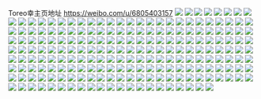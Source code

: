 Toreo幸主页地址 https://weibo.com/u/6805403157 
![](https://wx4.sinaimg.cn/mw2000/007qyMf3gy1h8940cydbij32c03404qu.jpg) 
![](https://wx4.sinaimg.cn/mw2000/007qyMf3ly1h7puus0hp3j32c03401l1.jpg) 
![](https://wx4.sinaimg.cn/mw2000/007qyMf3ly1h7puu1mt7bj31sc2ds7wj.jpg) 
![](https://wx4.sinaimg.cn/mw2000/007qyMf3ly1h7puvk5sjqj32c032ve83.jpg) 
![](https://wx4.sinaimg.cn/mw2000/007qyMf3ly1h7omk606sxj31yv2mix6q.jpg) 
![](https://wx4.sinaimg.cn/mw2000/007qyMf3ly1h7omk3ya9ej32c0340u0z.jpg) 
![](https://wx4.sinaimg.cn/mw2000/007qyMf3ly1h7omjygjo7j32c0340e83.jpg) 
![](https://wx4.sinaimg.cn/mw2000/007qyMf3ly1h7omk1llnej32c03407wj.jpg) 
![](https://wx4.sinaimg.cn/mw2000/007qyMf3ly1h7omjzlgbnj32c03407wi.jpg) 
![](https://wx4.sinaimg.cn/mw2000/007qyMf3ly1h7f5p10gb9j32c0340b0t.jpg) 
![](https://wx4.sinaimg.cn/mw2000/007qyMf3ly1h7f5p4jmx2j31rv2ltqv5.jpg) 
![](https://wx4.sinaimg.cn/mw2000/007qyMf3ly1h7f5p2vvntj31xq2l11kz.jpg) 
![](https://wx4.sinaimg.cn/mw2000/007qyMf3ly1h5nzdc6d7pj31br1rokg3.jpg) 
![](https://wx4.sinaimg.cn/mw2000/007qyMf3ly1h5nzdcm8tfj32c0340x6p.jpg) 
![](https://wx4.sinaimg.cn/mw2000/007qyMf3ly1h5nzdbsh5cj31lm2c1hdt.jpg) 
![](https://wx4.sinaimg.cn/mw2000/007qyMf3ly1h5ni4d9d08j31sc2dsqv6.jpg) 
![](https://wx4.sinaimg.cn/mw2000/007qyMf3ly1h5ecuxrmy7j32c033zb2a.jpg) 
![](https://wx4.sinaimg.cn/mw2000/007qyMf3ly1h5ecuzmcnjj32c0340e82.jpg) 
![](https://wx4.sinaimg.cn/mw2000/007qyMf3ly1h5ecv156xwj32c0340npe.jpg) 
![](https://wx4.sinaimg.cn/mw2000/007qyMf3ly1h4zawds3hrj32c0340hdu.jpg) 
![](https://wx4.sinaimg.cn/mw2000/007qyMf3ly1h4zawipkqqj32c0340hdu.jpg) 
![](https://wx4.sinaimg.cn/mw2000/007qyMf3ly1h4zawg0b3bj32c033z4qr.jpg) 
![](https://wx4.sinaimg.cn/mw2000/007qyMf3ly1h4zawhonbmj32c02c0e82.jpg) 
![](https://wx4.sinaimg.cn/mw2000/007qyMf3ly1h4w5gvfznvj31sc2dsu0x.jpg) 
![](https://wx4.sinaimg.cn/mw2000/007qyMf3ly1h4w5gwko1aj31sc2dsu0x.jpg) 
![](https://wx4.sinaimg.cn/mw2000/007qyMf3ly1h4w5gww1d0j30kl0sgq9n.jpg) 
![](https://wx4.sinaimg.cn/mw2000/007qyMf3ly1h4w5guemsej30y618xtqe.jpg) 
![](https://wx4.sinaimg.cn/mw2000/007qyMf3ly1h4w5gx3p49j30iy0sg105.jpg) 
![](https://wx4.sinaimg.cn/mw2000/007qyMf3ly1h4w5gxezdej30u80s5gov.jpg) 
![](https://wx4.sinaimg.cn/mw2000/007qyMf3ly1h4w5gyu8boj30zk1hc15n.jpg) 
![](https://wx4.sinaimg.cn/mw2000/007qyMf3ly1h4rk89nmuuj31rr2cfu0x.jpg) 
![](https://wx4.sinaimg.cn/mw2000/007qyMf3ly1h4jkifttenj30mb0wudn1.jpg) 
![](https://wx4.sinaimg.cn/mw2000/007qyMf3ly1h4jkifev8fj32c0340u0y.jpg) 
![](https://wx4.sinaimg.cn/mw2000/007qyMf3ly1h4jkih5jd5j30wi1yc7wi.jpg) 
![](https://wx4.sinaimg.cn/mw2000/007qyMf3ly1h4jkihrai7j30wh1hvdu9.jpg) 
![](https://wx4.sinaimg.cn/mw2000/007qyMf3ly1h4jkiib8lyj30w11c2qh5.jpg) 
![](https://wx4.sinaimg.cn/mw2000/007qyMf3ly1h4jkijowd2j32cy2c07wj.jpg) 
![](https://wx4.sinaimg.cn/mw2000/007qyMf3ly1h4bdfdf0ccj32c0340u0y.jpg) 
![](https://wx4.sinaimg.cn/mw2000/007qyMf3ly1h4bdfesipxj31s82mau0x.jpg) 
![](https://wx4.sinaimg.cn/mw2000/007qyMf3ly1h453e3hti8j31sc2ds1ky.jpg) 
![](https://wx4.sinaimg.cn/mw2000/007qyMf3ly1h453e5gqiij32242qtu0y.jpg) 
![](https://wx4.sinaimg.cn/mw2000/007qyMf3ly1h424p8fb8gj314u1k87pm.jpg) 
![](https://wx4.sinaimg.cn/mw2000/007qyMf3ly1h424p4svqgj31rk2dsnpd.jpg) 
![](https://wx4.sinaimg.cn/mw2000/007qyMf3ly1h424p78b01j328g2zax6q.jpg) 
![](https://wx4.sinaimg.cn/mw2000/007qyMf3ly1h3uhxx7xwwj31hk1kwquv.jpg) 
![](https://wx4.sinaimg.cn/mw2000/007qyMf3ly1h3uhyhkf1rj32c0340u0x.jpg) 
![](https://wx4.sinaimg.cn/mw2000/007qyMf3ly1h3v6i3nxxmj30wi19b1f4.jpg) 
![](https://wx4.sinaimg.cn/mw2000/007qyMf3gy1h35o7cjjd8j30wi1bs4ez.jpg) 
![](https://wx4.sinaimg.cn/mw2000/007qyMf3gy1h35o7lx1i2j30v31bxh9b.jpg) 
![](https://wx4.sinaimg.cn/mw2000/007qyMf3gy1h35o7ponqzj31hn1zjkjm.jpg) 
![](https://wx4.sinaimg.cn/mw2000/007qyMf3gy1h35o79xijxj32c03407wi.jpg) 
![](https://wx4.sinaimg.cn/mw2000/007qyMf3gy1h35o7dp310j30wi1j3atf.jpg) 
![](https://wx4.sinaimg.cn/mw2000/007qyMf3gy1h35o7hs8h3j30wa1b5ttr.jpg) 
![](https://wx4.sinaimg.cn/mw2000/007qyMf3gy1h35o7bjf1lj30wi1ack79.jpg) 
![](https://wx4.sinaimg.cn/mw2000/007qyMf3gy1h35o7jw3nmj32c03407wj.jpg) 
![](https://wx4.sinaimg.cn/mw2000/007qyMf3ly1h2wgxoo60yj31re2d2u0x.jpg) 
![](https://wx4.sinaimg.cn/mw2000/007qyMf3ly1h2wgxr10zlj31sc2dsb2a.jpg) 
![](https://wx4.sinaimg.cn/mw2000/007qyMf3ly1h2wgxpi2shj324t2ueb2a.jpg) 
![](https://wx4.sinaimg.cn/mw2000/007qyMf3ly1h2wgxs2dj7j32c0340b2a.jpg) 
![](https://wx4.sinaimg.cn/mw2000/007qyMf3ly1h2wgxto062j32c03404qq.jpg) 
![](https://wx4.sinaimg.cn/mw2000/007qyMf3ly1h2wgy5uazij32c033bkjn.jpg) 
![](https://wx4.sinaimg.cn/mw2000/007qyMf3ly1h2u8k99nuyj31jp1w9x6p.jpg) 
![](https://wx4.sinaimg.cn/mw2000/007qyMf3ly1h2u8kamhm5j30p9193qb3.jpg) 
![](https://wx4.sinaimg.cn/mw2000/007qyMf3ly1h2u8kcspi0j32c0340b2c.jpg) 
![](https://wx4.sinaimg.cn/mw2000/007qyMf3ly1h2u8ka9fi4j31kv1u3hdt.jpg) 
![](https://wx4.sinaimg.cn/mw2000/007qyMf3ly1h2u8ke47cbj31sc2dshdu.jpg) 
![](https://wx4.sinaimg.cn/mw2000/007qyMf3ly1h2u8k87rr4j32c033zkjn.jpg) 
![](https://wx4.sinaimg.cn/mw2000/007qyMf3ly1h2syze9gq9j31sc1scu0x.jpg) 
![](https://wx4.sinaimg.cn/mw2000/007qyMf3ly1h2syzhflqvj31qn1rg7wh.jpg) 
![](https://wx4.sinaimg.cn/mw2000/007qyMf3ly1h2syzghh81j31pg1pg7wh.jpg) 
![](https://wx4.sinaimg.cn/mw2000/007qyMf3ly1h2syzfkccaj32c02c0hdu.jpg) 
![](https://wx4.sinaimg.cn/mw2000/007qyMf3ly1h2syziaht0j31rm1rme81.jpg) 
![](https://wx4.sinaimg.cn/mw2000/007qyMf3ly1h2qef2vyfzj32c032v7wk.jpg) 
![](https://wx4.sinaimg.cn/mw2000/007qyMf3ly1h2qef6ygesj32c03404qs.jpg) 
![](https://wx4.sinaimg.cn/mw2000/007qyMf3ly1h2qef7pti1j32c0340qv5.jpg) 
![](https://wx4.sinaimg.cn/mw2000/007qyMf3ly1h2qef8ezubj32c0340qv5.jpg) 
![](https://wx4.sinaimg.cn/mw2000/007qyMf3ly1h2lz90dr0gj31sc2dsb2a.jpg) 
![](https://wx4.sinaimg.cn/mw2000/007qyMf3ly1h2lz7l2tucj328n2w7npe.jpg) 
![](https://wx4.sinaimg.cn/mw2000/007qyMf3ly1h2lz7a4rh6j32bt2btb2b.jpg) 
![](https://wx4.sinaimg.cn/mw2000/007qyMf3ly1h2i42migtxj32c0340qv5.jpg) 
![](https://wx4.sinaimg.cn/mw2000/007qyMf3ly1h2i42p1g7fj32g534x4qq.jpg) 
![](https://wx4.sinaimg.cn/mw2000/007qyMf3ly1h2i42njyioj32c032ve81.jpg) 
![](https://wx4.sinaimg.cn/mw2000/007qyMf3ly1h2i42q62hhj32c03401ky.jpg) 
![](https://wx4.sinaimg.cn/mw2000/007qyMf3ly1h2i42rnu3kj32c03407wi.jpg) 
![](https://wx4.sinaimg.cn/mw2000/007qyMf3ly1h2i42lfwm7j32c03401ky.jpg) 
![](https://wx4.sinaimg.cn/mw2000/007qyMf3ly1h2i42sjs8xj31601k01kx.jpg) 
![](https://wx4.sinaimg.cn/mw2000/007qyMf3ly1h2ggsranqcj32c0340hdu.jpg) 
![](https://wx4.sinaimg.cn/mw2000/007qyMf3ly1h2ggsok2laj32c0340e82.jpg) 
![](https://wx4.sinaimg.cn/mw2000/007qyMf3ly1h2cvvdevyej31sc2dsx6p.jpg) 
![](https://wx4.sinaimg.cn/mw2000/007qyMf3ly1h2cvvelr5xj31rm2bxu0x.jpg) 
![](https://wx4.sinaimg.cn/mw2000/007qyMf3ly1h283dnfx6ej31sc2dshdu.jpg) 
![](https://wx4.sinaimg.cn/mw2000/007qyMf3ly1h26q4atso5j31sc2ds1ky.jpg) 
![](https://wx4.sinaimg.cn/mw2000/007qyMf3ly1h26q4cceojj31sc2ds1ky.jpg) 
![](https://wx4.sinaimg.cn/mw2000/007qyMf3ly1h25vc613ipj32c0340b2a.jpg) 
![](https://wx4.sinaimg.cn/mw2000/007qyMf3ly1h25vc7kubej32c0340hdu.jpg) 
![](https://wx4.sinaimg.cn/mw2000/007qyMf3ly1h226lnktgdj32c0340b2c.jpg) 
![](https://wx4.sinaimg.cn/mw2000/007qyMf3ly1h226lr6cnyj32c0340npf.jpg) 
![](https://wx4.sinaimg.cn/mw2000/007qyMf3ly1h226lvr9mzj32c0340npf.jpg) 
![](https://wx4.sinaimg.cn/mw2000/007qyMf3ly1h226m3b4jcj32c02c0qv6.jpg) 
![](https://wx4.sinaimg.cn/mw2000/007qyMf3ly1h226long6kj30sg1kw7vf.jpg) 
![](https://wx4.sinaimg.cn/mw2000/007qyMf3ly1h226ltivjcj32c0340kjn.jpg) 
![](https://wx4.sinaimg.cn/mw2000/007qyMf3ly1h226ly0a1ej32c0340b2c.jpg) 
![](https://wx4.sinaimg.cn/mw2000/007qyMf3ly1h226lzsfkyj32c0340npf.jpg) 
![](https://wx4.sinaimg.cn/mw2000/007qyMf3ly1h1ywfnkia3j31sc1scu0x.jpg) 
![](https://wx4.sinaimg.cn/mw2000/007qyMf3ly1h1ywfpg90dj32c0340qv6.jpg) 
![](https://wx4.sinaimg.cn/mw2000/007qyMf3ly1h1ywfvj78dj30v3199k3g.jpg) 
![](https://wx4.sinaimg.cn/mw2000/007qyMf3ly1h1ywfrd8uzj32c02c07wj.jpg) 
![](https://wx4.sinaimg.cn/mw2000/007qyMf3ly1h1ywflsqxjj32c02c0x6p.jpg) 
![](https://wx4.sinaimg.cn/mw2000/007qyMf3ly1h1ma43d7oij31sc2dshdu.jpg) 
![](https://wx4.sinaimg.cn/mw2000/007qyMf3ly1h1irgipka4j32c033z7wk.jpg) 
![](https://wx4.sinaimg.cn/mw2000/007qyMf3ly1h1irgmez02j31kw1kw7wh.jpg) 
![](https://wx4.sinaimg.cn/mw2000/007qyMf3ly1h1irgno2mpj31kw1kw7wh.jpg) 
![](https://wx4.sinaimg.cn/mw2000/007qyMf3ly1h1irgfax54j31kw1kwb29.jpg) 
![](https://wx4.sinaimg.cn/mw2000/007qyMf3ly1h1irgo0ciij31601k0h5o.jpg) 
![](https://wx4.sinaimg.cn/mw2000/007qyMf3ly1h1irgkpm9jj32c0340hdv.jpg) 
![](https://wx4.sinaimg.cn/mw2000/007qyMf3ly1h1irgqiw72j32c031vhdu.jpg) 
![](https://wx4.sinaimg.cn/mw2000/007qyMf3ly1h1gk1h8mykj31sc2dsb2a.jpg) 
![](https://wx4.sinaimg.cn/mw2000/007qyMf3ly1h1gk1cre07j32c02c04qr.jpg) 
![](https://wx4.sinaimg.cn/mw2000/007qyMf3ly1h1gk1vq2w2j31q51u0u0x.jpg) 
![](https://wx4.sinaimg.cn/mw2000/007qyMf3ly1h165eq520vj30ub14fk5d.jpg) 
![](https://wx4.sinaimg.cn/mw2000/007qyMf3ly1h165ep98coj31sc2dsu0y.jpg) 
![](https://wx4.sinaimg.cn/mw2000/007qyMf3ly1h165eslda5j32c03407wl.jpg) 
![](https://wx4.sinaimg.cn/mw2000/007qyMf3ly1h165exq44vj31sc2dse82.jpg) 
![](https://wx4.sinaimg.cn/mw2000/007qyMf3ly1h165f0atauj32c0340kjm.jpg) 
![](https://wx4.sinaimg.cn/mw2000/007qyMf3ly1h138wl7lobj30zk1hcb29.jpg) 
![](https://wx4.sinaimg.cn/mw2000/007qyMf3ly1h138wm91zdj30zk1hch6u.jpg) 
![](https://wx4.sinaimg.cn/mw2000/007qyMf3ly1h138wlsu6nj31hc0zk7hx.jpg) 
![](https://wx4.sinaimg.cn/mw2000/007qyMf3ly1h138wni1osj31hc0zknaa.jpg) 
![](https://wx4.sinaimg.cn/mw2000/007qyMf3ly1h138wmvjjoj30zk1hcnex.jpg) 
![](https://wx4.sinaimg.cn/mw2000/007qyMf3ly1h138wo9la5j31hc0zkb29.jpg) 
![](https://wx4.sinaimg.cn/mw2000/007qyMf3ly1h0vpark01nj31601k0kbu.jpg) 
![](https://wx4.sinaimg.cn/mw2000/007qyMf3ly1h0vpavmg8lj32c0340qv5.jpg) 
![](https://wx4.sinaimg.cn/mw2000/007qyMf3ly1h0vpat6ktrj32c0340x6p.jpg) 
![](https://wx4.sinaimg.cn/mw2000/007qyMf3ly1h0blh6udmej30wi1c2wqz.jpg) 
![](https://wx4.sinaimg.cn/mw2000/007qyMf3ly1h0blh3etnyj30sg1kx4gx.jpg) 
![](https://wx4.sinaimg.cn/mw2000/007qyMf3ly1h0blh5kdrrj30wi1bvk62.jpg) 
![](https://wx4.sinaimg.cn/mw2000/007qyMf3ly1h0blh4rsenj31r42mnkjl.jpg) 
![](https://wx4.sinaimg.cn/mw2000/007qyMf3ly1h0blh3ttqij30px12b475.jpg) 
![](https://wx4.sinaimg.cn/mw2000/007qyMf3ly1h0blh7fsn2j30wi1ckh1m.jpg) 
![](https://wx4.sinaimg.cn/mw2000/007qyMf3ly1h0blhukicuj30wi1yc4qp.jpg) 
![](https://wx4.sinaimg.cn/mw2000/007qyMf3ly1h0blhdbeggj30wi1cfqds.jpg) 
![](https://wx4.sinaimg.cn/mw2000/007qyMf3ly1h0bligaq68j322o340b29.jpg) 
![](https://wx4.sinaimg.cn/mw2000/007qyMf3ly1h09h4y2pknj30q40x3gtd.jpg) 
![](https://wx4.sinaimg.cn/mw2000/007qyMf3ly1h09h4ygw22j30wi1catid.jpg) 
![](https://wx4.sinaimg.cn/mw2000/007qyMf3ly1h09h4xotdgj30wi1bndps.jpg) 
![](https://wx4.sinaimg.cn/mw2000/007qyMf3ly1h09h4wuygdj30wi1c2k1l.jpg) 
![](https://wx4.sinaimg.cn/mw2000/007qyMf3ly1h05vrqgzcdj32c0340qv8.jpg) 
![](https://wx4.sinaimg.cn/mw2000/007qyMf3ly1h05vrnbttuj31z22uukjm.jpg) 
![](https://wx4.sinaimg.cn/mw2000/007qyMf3ly1h05vrlp1xvj32c02c0npg.jpg) 
![](https://wx4.sinaimg.cn/mw2000/007qyMf3ly1h03uwfrd0jj30wi1ya7wh.jpg) 
![](https://wx4.sinaimg.cn/mw2000/007qyMf3ly1gzr6894kakj32c03401kz.jpg) 
![](https://wx4.sinaimg.cn/mw2000/007qyMf3ly1gzr68ew6xej32c0340kjm.jpg) 
![](https://wx4.sinaimg.cn/mw2000/007qyMf3ly1gzr68gmq5kj32c0340x6p.jpg) 
![](https://wx4.sinaimg.cn/mw2000/007qyMf3ly1gzr681dtpuj32c0340b2b.jpg) 
![](https://wx4.sinaimg.cn/mw2000/007qyMf3ly1gzr689q8wwj315o2p9e81.jpg) 
![](https://wx4.sinaimg.cn/mw2000/007qyMf3ly1gzr67xx12xj32c0340kjl.jpg) 
![](https://wx4.sinaimg.cn/mw2000/007qyMf3ly1gzr68dbkovj30uv1abtjb.jpg) 
![](https://wx4.sinaimg.cn/mw2000/007qyMf3ly1gzr68chj1aj326x2x9u0x.jpg) 
![](https://wx4.sinaimg.cn/mw2000/007qyMf3ly1gzr68dw4zrj324b2trkjl.jpg) 
![](https://wx4.sinaimg.cn/mw2000/007qyMf3ly1gzmgq9tbr6j31kw2584q0.jpg) 
![](https://wx4.sinaimg.cn/mw2000/007qyMf3ly1gzmgqbg61oj30wi1yce81.jpg) 
![](https://wx4.sinaimg.cn/mw2000/007qyMf3ly1gzmgqcfz5oj32c02c0e82.jpg) 
![](https://wx4.sinaimg.cn/mw2000/007qyMf3ly1gzmgq97jnfj32c02c0qv6.jpg) 
![](https://wx4.sinaimg.cn/mw2000/007qyMf3ly1gzmgqda7hqj32c02c04qq.jpg) 
![](https://wx4.sinaimg.cn/mw2000/007qyMf3ly1gzmgqjr423j32c02c0b2a.jpg) 
![](https://wx4.sinaimg.cn/mw2000/007qyMf3ly1gzmgqi2pshj32c02c0qv5.jpg) 
![](https://wx4.sinaimg.cn/mw2000/007qyMf3ly1gzmgqff4d6j32c02du1ky.jpg) 
![](https://wx4.sinaimg.cn/mw2000/007qyMf3ly1gzmgqgsprkj31sc1scu0x.jpg) 
![](https://wx4.sinaimg.cn/mw2000/007qyMf3ly1gzc97vkalcj31sc2ds4qq.jpg) 
![](https://wx4.sinaimg.cn/mw2000/007qyMf3ly1gz7j1juzwwj31rk1rku0x.jpg) 
![](https://wx4.sinaimg.cn/mw2000/007qyMf3ly1gz7j1g0hjlj31sc1sc000.jpg) 
![](https://wx4.sinaimg.cn/mw2000/007qyMf3ly1gz7j198vrjj31sc1scx6p.jpg) 
![](https://wx4.sinaimg.cn/mw2000/007qyMf3ly1gz7j1b0vvdj30wa19calm.jpg) 
![](https://wx4.sinaimg.cn/mw2000/007qyMf3ly1gz41664q14j32c03404qr.jpg) 
![](https://wx4.sinaimg.cn/mw2000/007qyMf3ly1gz415y75dej31rz28p1ky.jpg) 
![](https://wx4.sinaimg.cn/mw2000/007qyMf3ly1gz415vukpjj31xi2uckjn.jpg) 
![](https://wx4.sinaimg.cn/mw2000/007qyMf3ly1gz415thpp6j32c03407wi.jpg) 
![](https://wx4.sinaimg.cn/mw2000/007qyMf3ly1gz4160jm1lj32c0340kjn.jpg) 
![](https://wx4.sinaimg.cn/mw2000/007qyMf3ly1gz415z4bblj32c0340b29.jpg) 
![](https://wx4.sinaimg.cn/mw2000/007qyMf3ly1gz4168cypij32252tf1ky.jpg) 
![](https://wx4.sinaimg.cn/mw2000/007qyMf3ly1gyybyszzayj30zk1hctlp.jpg) 
![](https://wx4.sinaimg.cn/mw2000/007qyMf3ly1gyybyug5cwj327l2zde82.jpg) 
![](https://wx4.sinaimg.cn/mw2000/007qyMf3ly1gyybys0i62j32c03401kz.jpg) 
![](https://wx4.sinaimg.cn/mw2000/007qyMf3ly1gyybyux8tzj30zk1hctle.jpg) 
![](https://wx4.sinaimg.cn/mw2000/007qyMf3ly1gyybytftzvj30zk1hcndk.jpg) 
![](https://wx4.sinaimg.cn/mw2000/007qyMf3ly1gyybysids9j30zk1hcdtn.jpg) 
![](https://wx4.sinaimg.cn/mw2000/007qyMf3ly1gymrb153hoj31k02c0e81.jpg) 
![](https://wx4.sinaimg.cn/mw2000/007qyMf3ly1gymrat76ijj31k71yge81.jpg) 
![](https://wx4.sinaimg.cn/mw2000/007qyMf3ly1gymrb2akg1j31k02c07wh.jpg) 
![](https://wx4.sinaimg.cn/mw2000/007qyMf3ly1gymrauvrarj31mh2fq1ir.jpg) 
![](https://wx4.sinaimg.cn/mw2000/007qyMf3ly1gymrawibxcj31mh2fq4hm.jpg) 
![](https://wx4.sinaimg.cn/mw2000/007qyMf3ly1gymraw0is4j31mh2fqx3u.jpg) 
![](https://wx4.sinaimg.cn/mw2000/007qyMf3ly1gymrc5yj04j31mh2fq7wh.jpg) 
![](https://wx4.sinaimg.cn/mw2000/007qyMf3ly1gymrc6bktjj32fq1mhk84.jpg) 
![](https://wx4.sinaimg.cn/mw2000/007qyMf3ly1gymrc6pkpmj31mh2fqasw.jpg) 
![](https://wx4.sinaimg.cn/mw2000/007qyMf3ly1gyl9x18fy3j31mh2fqx6p.jpg) 
![](https://wx4.sinaimg.cn/mw2000/007qyMf3ly1gyl9wxzj3zj31mh2fq4qp.jpg) 
![](https://wx4.sinaimg.cn/mw2000/007qyMf3ly1gyl9x0k54bj30p30t1gpt.jpg) 
![](https://wx4.sinaimg.cn/mw2000/007qyMf3ly1gyl9x08ibkj315o1jkncr.jpg) 
![](https://wx4.sinaimg.cn/mw2000/007qyMf3ly1gyl9x256hwj31mh2fqh1q.jpg) 
![](https://wx4.sinaimg.cn/mw2000/007qyMf3ly1gyl9x2ke04j32fq1mhdoo.jpg) 
![](https://wx4.sinaimg.cn/mw2000/007qyMf3ly1gyl9wzy7dwj31mh2fq130.jpg) 
![](https://wx4.sinaimg.cn/mw2000/007qyMf3ly1gyl9x2vrmoj31mh2fqk6c.jpg) 
![](https://wx4.sinaimg.cn/mw2000/007qyMf3ly1gyl9x3h5egj31mh2fqtj8.jpg) 
